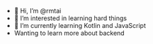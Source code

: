 - 👋 Hi, I’m @rmtai
- 👀 I’m interested in learning hard things
- 🌱 I’m currently learning Kotlin and JavaScript
- Wanting to learn more about backend


